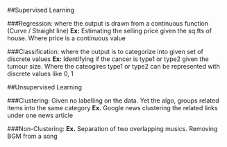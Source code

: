 ##Supervised Learning

###Regression:
    where the output is drawn from a continuous function (Curve / Straight line)
    **Ex:** Estimating the selling price given the sq.fts of house. Where price is a continuous value

###Classification:
    where the output is to categorize into given set of discrete values
    **Ex:** Identifying if the cancer is type1 or type2 given the tumour size. Where the cateogires type1 or type2 can be represented with discrete values like 0, 1

##Unsupervised Learning

###Clustering:
    Given no labelling on the data. Yet the algo, groups related items into the same category
    **Ex.** Google news clustering the related links under one news article
    
###Non-Clustering:
    **Ex.** Separation of two overlapping musics. Removing BGM from a song